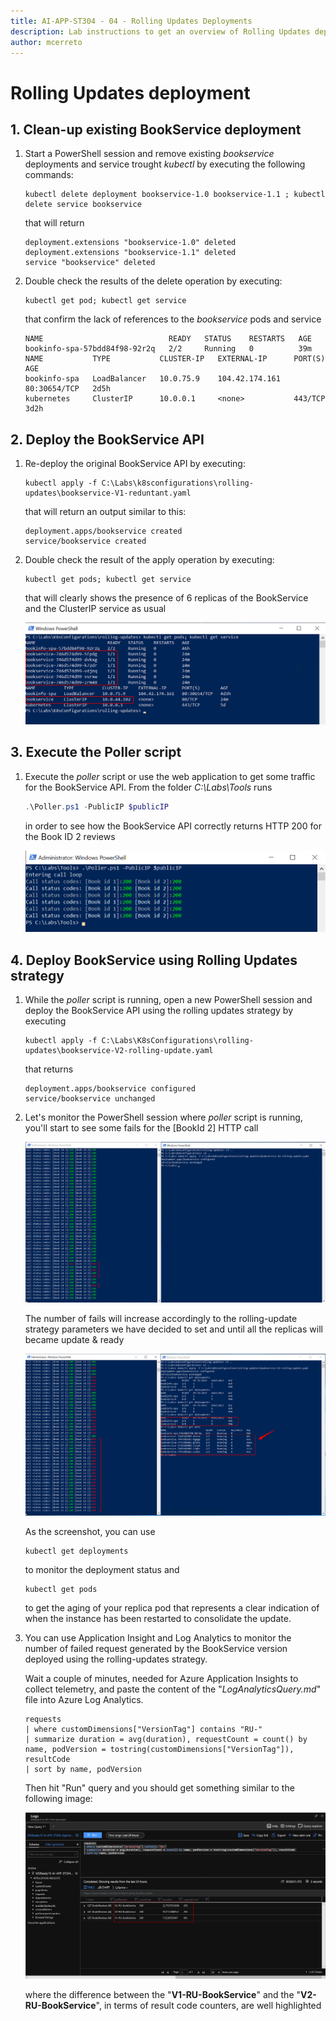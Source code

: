 ```yaml
---
title: AI-APP-ST304 - 04 - Rolling Updates Deployments
description: Lab instructions to get an overview of Rolling Updates deployments strategy from a reliability point of view
author: mcerreto
---
```


# Rolling Updates deployment

## 1. Clean-up existing BookService deployment

1. Start a PowerShell session and remove existing _bookservice_ deployments and service trought _kubectl_ by executing the following commands:

    ```plain
    kubectl delete deployment bookservice-1.0 bookservice-1.1 ; kubectl delete service bookservice
    ```

    that will return

    ```plain
    deployment.extensions "bookservice-1.0" deleted
    deployment.extensions "bookservice-1.1" deleted
    service "bookservice" deleted
    ```

2. Double check the results of the delete operation by executing:

    ```dos
    kubectl get pod; kubectl get service
    ```

    that confirm the lack of references to the _bookservice_ pods and service

    ```plain
    NAME                            READY   STATUS    RESTARTS   AGE
    bookinfo-spa-57bdd84f98-92r2q   2/2     Running   0          39m
    NAME           TYPE           CLUSTER-IP   EXTERNAL-IP      PORT(S)        AGE
    bookinfo-spa   LoadBalancer   10.0.75.9    104.42.174.161   80:30654/TCP   2d5h
    kubernetes     ClusterIP      10.0.0.1     <none>           443/TCP        3d2h
    ```

## 2. Deploy the BookService API

1. Re-deploy the original BookService API by executing:

    ```dos
    kubectl apply -f C:\Labs\k8sconfigurations\rolling-updates\bookservice-V1-reduntant.yaml
    ```

    that will return an output similar to this:

    ```dos
    deployment.apps/bookservice created
    service/bookservice created
    ```

2. Double check the result of the apply operation by executing:

     ```dos
    kubectl get pods; kubectl get service
    ```

    that will clearly shows the presence of 6 replicas of the BookService and the ClusterIP service as usual

    ![alt text](imgs/mod_04_img_01.png "BookService 6 replicas")

## 3. Execute the Poller script

1. Execute the _poller_ script or use the web application to get some traffic for the BookService API. From the folder _C:\Labs\Tools_ runs

    ```powershell
   .\Poller.ps1 -PublicIP $publicIP
    ```

    in order to see how the BookService API correctly returns HTTP 200 for the Book ID 2 reviews

    ![alt text](imgs/mod_04_img_02.png "BookService 6 replicas")

## 4. Deploy BookService using Rolling Updates strategy

1. While the _poller_ script is running, open a new PowerShell session and deploy the BookService API using the rolling updates strategy by executing

   ```dos
   kubectl apply -f C:\Labs\K8sConfigurations\rolling-updates\bookservice-V2-rolling-update.yaml
   ```

   that returns

   ```plain
   deployment.apps/bookservice configured
   service/bookservice unchanged
   ```

2. Let's monitor the PowerShell session where _poller_ script is running, you'll start to see some fails for the  [BookId 2] HTTP call

    ![alt text](imgs/mod_04_img_03.png "BookService RU deploy 1")

    The number of fails will increase accordingly to the rolling-update strategy parameters we have decided to set and until all the replicas will became update & ready

    ![alt text](imgs/mod_04_img_04.png "BookService RU deploy 2")

    As the screenshot, you can use

    ```dos
    kubectl get deployments
    ```

    to monitor the deployment status and

    ```dos
    kubectl get pods
    ```

    to get the aging of your replica pod that represents a clear indication of when the instance has been restarted to consolidate the update.

3. You can use Application Insight and Log Analytics to monitor the number of failed request generated by the BookService version deployed using the rolling-updates strategy.

   Wait a couple of minutes, needed for Azure Application Insights to collect telemetry, and paste the content of the "_LogAnalyticsQuery.md_" file into Azure Log Analytics.

    ```plain
    requests
    | where customDimensions["VersionTag"] contains "RU-"
    | summarize duration = avg(duration), requestCount = count() by name, podVersion = tostring(customDimensions["VersionTag"]), resultCode 
    | sort by name, podVersion
    ```

    Then hit "Run" query and you should get something similar to the following image:

    ![alt text](imgs/mod_04_img_06.png "BookService RU deploy 2")

    where the difference between the "**V1-RU-BookService**" and the "**V2-RU-BookService**", in terms of result code counters, are well highlighted